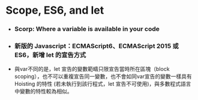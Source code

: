 # Scope, ES6, and let


* ### Scorp: Where a variable is available in your code
  
  
* ### 新版的 Javascript：ECMAScript6、ECMAScript 2015 或 ES6，新增 let 的宣告方式
 - 與var不同的是，let 宣告的變數範疇只限宣告當時所在區塊（block scoping），也不可以重複宣告同一變數，也不會如同var宣告的變數一樣具有Hoisting 的特性 (若未執行到該行程式，let 宣告不可使用)，與多數程式語言中變數的特性較為相似。